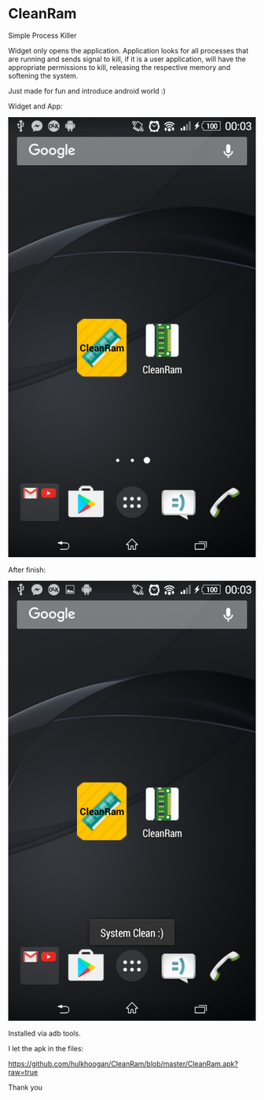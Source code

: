 # CleanRam

Simple Process Killer


Widget only opens the application.
Application looks for all processes that are running and sends signal to kill, if it is a user application, will have the appropriate permissions to kill, releasing the respective memory and softening the system.

Just made for fun and introduce android world :)

Widget and App:

![alt tag](https://github.com/hulkhoogan/CleanRam/blob/master/widget_app.png?raw=true)


After finish:

![alt tag](https://github.com/hulkhoogan/CleanRam/blob/master/finish.png?raw=true)


Installed via adb tools.

I let the apk in the files:

https://github.com/hulkhoogan/CleanRam/blob/master/CleanRam.apk?raw=true

Thank you
